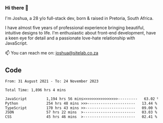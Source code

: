 ### Hi there 👋

I'm Joshua, a 28 y/o full-stack dev, born & raised in Pretoria, South Africa. 

I have almost five years of professional experience bringing beautiful, intuitive designs to life. I'm enthusiastic about front-end development, have a keen eye for detail and a passionate love-hate relationship with JavaScript.

📫 You can reach me on: joshua@sitelab.co.za

## **Code**

<!--START_SECTION:waka-->

```txt
From: 31 August 2021 - To: 24 November 2023

Total Time: 1,896 hrs 4 mins

JavaScript         1,194 hrs 56 mins>>>>>>>>>>>>>>>>---------   63.02 %
Python             254 hrs 48 mins >>>----------------------   13.44 %
TypeScript         170 hrs 43 mins >>-----------------------   09.00 %
JSON               57 hrs 22 mins  >------------------------   03.03 %
CSS                45 hrs 46 mins  >------------------------   02.41 %
```

<!--END_SECTION:waka-->
